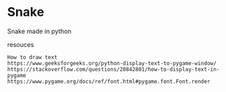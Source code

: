 # Snake
Snake made in python



resouces

    How to draw text 
    https://www.geeksforgeeks.org/python-display-text-to-pygame-window/
    https://stackoverflow.com/questions/20842801/how-to-display-text-in-pygame
    https://www.pygame.org/docs/ref/font.html#pygame.font.Font.render

    

